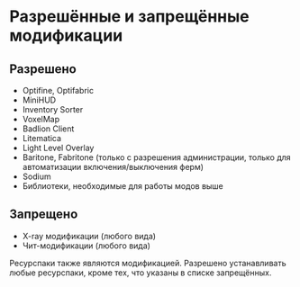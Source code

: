 # Разрешённые и запрещённые модификации

## **Разрешено**

- Optifine, Optifabric
- MiniHUD
- Inventory Sorter
- VoxelMap
- Badlion Client
- Litematica
- Light Level Overlay
- Baritone, Fabritone (только с разрешения администрации, только для автоматизации включения/выключения ферм)
- Sodium
- Библиотеки, необходимые для работы модов выше

## Запрещено

- X-ray модификации (любого вида)
- Чит-модификации (любого вида)

Ресурспаки также являются модификацией. Разрешено устанавливать любые ресурспаки, кроме тех, что указаны в списке запрещённых.
